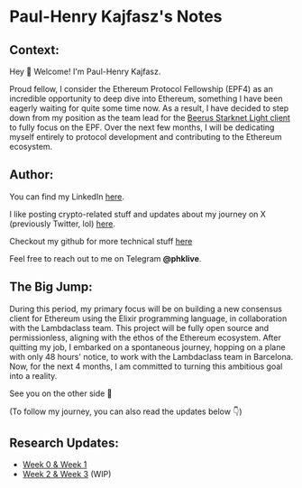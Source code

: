 # Paul-Henry Kajfasz's Notes

## Context:

Hey 👋 Welcome! I'm Paul-Henry Kajfasz.

Proud fellow, I consider the Ethereum Protocol Fellowship (EPF4) as an incredible opportunity to deep dive into Ethereum, something I have been eagerly waiting for quite some time now. As a result, I have decided to step down from my position as the team lead for the [Beerus Starknet Light client](https://github.com/keep-starknet-strange/beerus) to fully focus on the EPF. Over the next few months, I will be dedicating myself entirely to protocol development and contributing to the Ethereum ecosystem.

## Author:

You can find my LinkedIn [here](https://www.linkedin.com/in/paul-henrykajfasz/).

I like posting crypto-related stuff and updates about my journey on X (previously Twitter, lol) [here](https://twitter.com/phklive).

Checkout my github for more technical stuff [here](https://github.com/phklive)

Feel free to reach out to me on Telegram **@phklive**.

## The Big Jump:

During this period, my primary focus will be on building a new consensus client for Ethereum using the Elixir programming language, in collaboration with the Lambdaclass team. This project will be fully open source and permissionless, aligning with the ethos of the Ethereum ecosystem. After quitting my job, I embarked on a spontaneous journey, hopping on a plane with only 48 hours' notice, to work with the Lambdaclass team in Barcelona. Now, for the next 4 months, I am committed to turning this ambitious goal into a reality.

See you on the other side 🌌

(To follow my journey, you can also read the updates below 👇)

## Research Updates:
- [Week 0 & Week 1](https://hackmd.io/@phklive/ry9CV64o2)
- [Week 2 & Week 3]() (WIP)